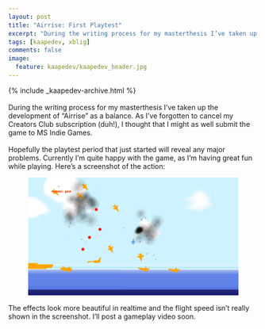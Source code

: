 ```yaml
---
layout: post
title: "Airrise: First Playtest"
excerpt: "During the writing process for my masterthesis I’ve taken up the development of “Airrise” as a balance."
tags: [kaapedev, xblig]
comments: false
image:
  feature: kaapedev/kaapedev_header.jpg
---
```


{% include _kaapedev-archive.html %}
<br/><br/>
During the writing process for my masterthesis I’ve taken up the development of “Airrise” as a balance. As I’ve forgotten to cancel my Creators Club subscription (duh!), I thought that I might as well submit the game to MS Indie Games.
<br/><br/>
Hopefully the playtest period that just started will reveal any major problems. Currently I’m quite happy with the game, as I’m having great fun while playing. Here’s a screenshot of the action:
<figure>
  <img src="../images/kaapedev/screenshot1.png">
</figure>
The effects look more beautiful in realtime and the flight speed isn’t really shown in the screenshot.  I’ll post a gameplay video soon.